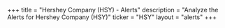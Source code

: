 +++
title = "Hershey Company (HSY) - Alerts"
description = "Analyze the Alerts for Hershey Company (HSY)"
ticker = "HSY"
layout = "alerts"
+++

